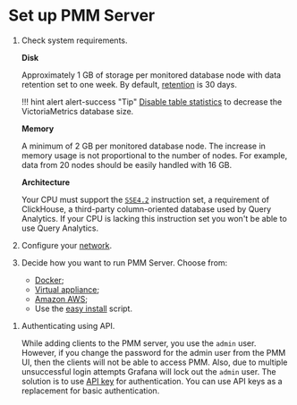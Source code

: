 # Set up PMM Server

1. Check system requirements.

    **Disk**

    Approximately 1 GB of storage per monitored database node with data retention set to one week. By default, [retention](../../how-to/configure.md#data-retention) is 30 days.

    !!! hint alert alert-success "Tip"
        [Disable table statistics](../../how-to/optimize.md) to decrease the VictoriaMetrics database size.

    **Memory**

    A minimum of 2 GB per monitored database node. The increase in memory usage is not proportional to the number of nodes. For example, data from 20 nodes should be easily handled with 16 GB.

    **Architecture**

    Your CPU must support the [`SSE4.2`](https://wikipedia.org/wiki/SSE4#SSE4.2) instruction set, a requirement of ClickHouse, a third-party column-oriented database used by Query Analytics. If your CPU is lacking this instruction set you won't be able to use Query Analytics.

1. Configure your [network](network.md).

1. Decide how you want to run PMM Server. Choose from:

    - [Docker];
    - [Virtual appliance];
    - [Amazon AWS];
    - Use the [easy install] script.

[Docker]: docker.md
[virtual appliance]: virtual-appliance.md
[Amazon AWS]: aws.md
[easy install]: easy-install.md

1. Authenticating using API.

    While adding clients to the PMM server, you use the `admin` user. However, if you change the password for the admin user from the PMM UI, then the clients will not be able to access PMM. Also, due to multiple unsuccessful login attempts Grafana will lock out the `admin` user. The solution is to use [API key](../../details/api.md#api-keys-and-authentication) for authentication. You can use API keys as a replacement for basic authentication.